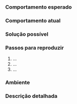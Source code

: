 ### Comportamento esperado

### Comportamento atual

### Solução possível

### Passos para reproduzir

1. ...
2. ...
3. ...  


### Ambiente

### Descrição detalhada
